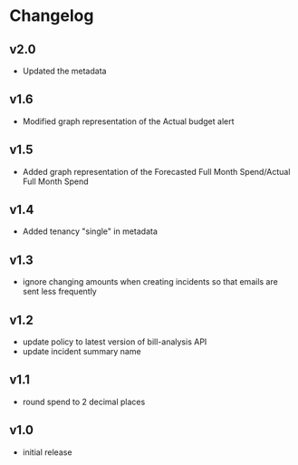 # Changelog

## v2.0

- Updated the metadata

## v1.6

- Modified graph representation of the Actual budget alert

## v1.5

- Added graph representation of the Forecasted Full Month Spend/Actual Full Month Spend

## v1.4

- Added tenancy "single" in metadata

## v1.3

- ignore changing amounts when creating incidents so that emails are sent less frequently

## v1.2

- update policy to latest version of bill-analysis API
- update incident summary name

## v1.1

- round spend to 2 decimal places

## v1.0

- initial release